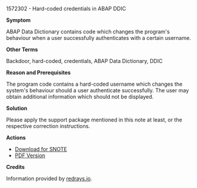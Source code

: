 1572302 - Hard-coded credentials in ABAP DDIC

**Symptom**

ABAP Data Dictionary contains code which changes the program's behaviour when a user successfully authenticates with a certain username.

**Other Terms**

Backdoor, hard-coded, credentials, ABAP Data Dictionary, DDIC

**Reason and Prerequisites**

The program code contains a hard-coded username which changes the system's behaviour should a user authenticate successfully. The user may obtain additional information which should not be displayed.

**Solution**

Please apply the support package mentioned in this note at least, or the respective correction instructions.

**Actions**

- [Download for SNOTE](https://notesdownloads.sap.com/note/0040000009327222017)
- [PDF Version](https://userapps.support.sap.com/sap/support/sfm/notes/print/0001572302?language=en-US&token=D9E99525C877F1DEBBF6D2A337F464EA)

**Credits**

Information provided by [redrays.io](https://redrays.io).